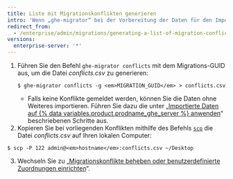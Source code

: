 ```yaml
---
title: Liste mit Migrationskonflikten generieren
intro: 'Wenn „ghe-migrator“ bei der Vorbereitung der Daten für den Import Konflikte meldet, müssen Sie eine Liste dieser Konflikte generieren, bevor Sie sich darauf vorbereiten, diese mit benutzerdefinierten Zuordnungen zu beheben.'
redirect_from:
  - /enterprise/admin/migrations/generating-a-list-of-migration-conflicts
versions:
  enterprise-server: '*'
---
```


1. Führen Sie den Befehl `ghe-migrator conflicts` mit dem Migrations-GUID aus, um die Datei *conflicts.csv* zu generieren:
    ```shell
    $ ghe-migrator conflicts -g <em>MIGRATION_GUID</em> > conflicts.csv
    ```
    - Falls keine Konflikte gemeldet werden, können Sie die Daten ohne Weiteres importieren. Führen Sie dazu die unter „[Importierte Daten auf {% data variables.product.prodname_ghe_server %} anwenden](/enterprise/admin/guides/migrations/applying-the-imported-data-on-github-enterprise-server/)“ beschriebenen Schritte aus.
2. Kopieren Sie bei vorliegenden Konflikten mithilfe des Befehls [`scp`](https://linuxacademy.com/blog/linux/ssh-and-scp-howto-tips-tricks#scp) die Datei *conflicts.csv* auf Ihren lokalen Computer:
  ```shell
  $ scp -P 122 admin@<em>hostname</em>:conflicts.csv ~/Desktop
  ```
3. Wechseln Sie zu „[Migrationskonflikte beheben oder benutzerdefinierte Zuordnungen einrichten](/enterprise/admin/guides/migrations/resolving-migration-conflicts-or-setting-up-custom-mappings/)“.
